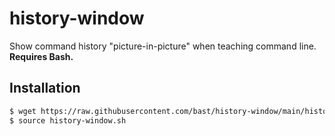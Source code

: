 # history-window

Show command history "picture-in-picture" when teaching command line.
**Requires Bash.**


## Installation

```bash
$ wget https://raw.githubusercontent.com/bast/history-window/main/history-window.sh
$ source history-window.sh
```
